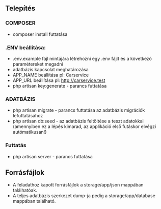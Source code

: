## Telepítés

### COMPOSER
- composer install futtatása

### .ENV beállítása:
- .env.example fájl mintájára létrehozni egy .env fájlt és a következő paramétereket megadni
- adatbázis kapcsolat meghatározása
- APP_NAME beállítása pl: Carservice
- APP_URL beállítása pl: http://carservice.test
- php artisan key:generate - parancs futtatása

### ADATBÁZIS
- php artisan migrate - parancs futtatása az adatbázis migrációk lefuttatásához
- php artisan db:seed - az adatbázis feltöltése a teszt adatokkal (amennyiben ez a lépés kimarad, az applikáció első futáskor elvégzi autómatikusan!)

### Futtatás

- php artisan server - parancs futtatása

## Forrásfájlok

- A feladathoz kapott forrásfájlok a storage/app/json mappában találhatóak.
- A teljes adatbázis szerkezet dump-ja pedig a storage/app/database mappában található.
